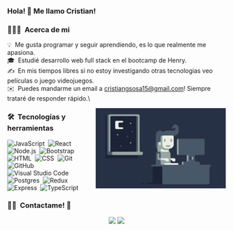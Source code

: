 ### Hola! 👋 Me llamo Cristian!



<!-- ## 👋 &nbsp;Hey there! I'm Aditya -->

### 👨🏻‍💻 &nbsp;Acerca de mi

💡 &nbsp;Me gusta programar y seguir aprendiendo, es lo que realmente me apasiona.\
🎓 &nbsp;Estudié desarrollo web full stack en el bootcamp de Henry.\
✍️ &nbsp;En mis tiempos libres si no estoy investigando otras tecnologias veo películas o juego videojuegos.\
✉️ &nbsp;Puedes mandarme un email a cristiangsosa15@gmail.com! Siempre trataré de responder rápido.\

<img alt="Night Coding" src="https://raw.githubusercontent.com/AVS1508/AVS1508/master/assets/Night-Coding.gif" align="right"/>

### 🛠 &nbsp;Tecnologías y herramientas

![JavaScript](https://img.shields.io/badge/-JavaScript-05122A?style=flat&logo=javascript)&nbsp;
![React](https://img.shields.io/badge/-React-05122A?style=flat&logo=react)&nbsp;
![Node.js](https://img.shields.io/badge/-Node.js-05122A?style=flat&logo=node.js)&nbsp;
![Bootstrap](https://img.shields.io/badge/-Bootstrap-05122A?style=flat&logo=bootstrap&logoColor=563D7C)\
![HTML](https://img.shields.io/badge/-HTML-05122A?style=flat&logo=HTML5)&nbsp;
![CSS](https://img.shields.io/badge/-CSS-05122A?style=flat&logo=CSS3&logoColor=1572B6)&nbsp;
![Git](https://img.shields.io/badge/-Git-05122A?style=flat&logo=git)&nbsp;
![GitHub](https://img.shields.io/badge/-GitHub-05122A?style=flat&logo=github)&nbsp;
![Visual Studio Code](https://img.shields.io/badge/-Visual%20Studio%20Code-05122A?style=flat&logo=visual-studio-code&logoColor=007ACC)&nbsp;
![Postgres](https://img.shields.io/badge/-Postgres-yellow?style=flat&logo=postgresql)&nbsp;
![Redux](https://img.shields.io/badge/-Redux-05122A?style=flat&logo=redux)&nbsp;
![Express](https://img.shields.io/badge/-Express-05122A?style=flat&logo=express)&nbsp;
![TypeScript](https://img.shields.io/badge/-TypeScript-05122A?style=flat&logo=typeScript)&nbsp;

### 🤝🏻 &nbsp;Contactame! 🤗

<p align="center">
<a href="https://www.linkedin.com/in/cristiangsosa/"><img src="https://img.shields.io/badge/-Cristian%20Sosa-0077B5?style=flat&logo=Linkedin&logoColor=white"/></a>
<a href="mailto:cristiangsosa15@gmail.com"><img src="https://img.shields.io/badge/-cristiangsosa15@gmail.com-D14836?style=flat&logo=Gmail&logoColor=white"/></a>
</p>
